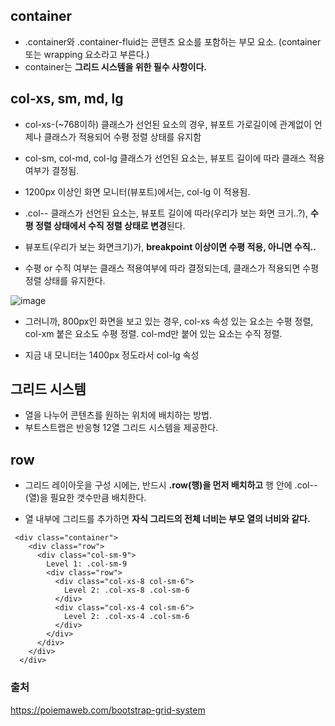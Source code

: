 
## container

- .container와 .container-fluid는 콘텐츠 요소를 포함하는 부모 요소.  (container 또는 wrapping 요소라고 부른다.) 
- container는 **그리드 시스템을 위한 필수 사항이다.**


## col-xs, sm, md, lg 

- col-xs-(~768이하) 클래스가 선언된 요소의 경우, 뷰포트 가로길이에 관계없이 언제나 클래스가 적용되어 수평 정렬 상태를 유지함
- col-sm, col-md, col-lg 클래스가 선언된 요소는, 뷰포트 길이에 따라 클래스 적용 여부가 결정됨.   

- 1200px 이상인 화면 모니터(뷰포트)에서는, col-lg 이 적용됨. 
- .col-- 클래스가 선언된 요소는, 뷰포트 길이에 따라(우리가 보는 화면 크기..?), **수평 정렬 상태에서 수직 정렬 상태로 변경**된다. 
- 뷰포트(우리가 보는 화면크기)가, **breakpoint 이상이면 수평 적용, 아니면 수직..**

- 수평 or 수직 여부는 클래스 적용여부에 따라 결정되는데, 클래스가 적용되면 수평 정렬 상태를 유지한다.

![image](https://user-images.githubusercontent.com/15938354/128867306-3fc6e9bc-290a-4905-a62b-7adf245c1cfc.png)

- 그러니까, 800px인 화면을 보고 있는 경우, col-xs 속성 있는 요소는 수평 정렬, col-xm 붙은 요소도 수평 정렬. col-md만 붙어 있는 요소는 수직 정렬. 

- 지금 내 모니터는 1400px 정도라서 col-lg 속성 

## 그리드 시스템

- 열을 나누어 콘텐츠를 원하는 위치에 배치하는 방법. 
- 부트스트랩은 반응형 12열 그리드 시스템을 제공한다. 


## row

- 그리드 레이아웃을 구성 시에는, 반드시 **.row(행)을 먼저 배치하고** 행 안에 .col-*-*(열)을 필요한 갯수만큼 배치한다. 

- 열 내부에 그리드를 추가하면 **자식 그리드의 전체 너비는 부모 열의 너비와 같다.**



```
 <div class="container">
    <div class="row">
      <div class="col-sm-9">
        Level 1: .col-sm-9
        <div class="row">
          <div class="col-xs-8 col-sm-6">
            Level 2: .col-xs-8 .col-sm-6
          </div>
          <div class="col-xs-4 col-sm-6">
            Level 2: .col-xs-4 .col-sm-6
          </div>
        </div>
      </div>
    </div>
  </div>
```
  
  
  
  
### 출처
  
  https://poiemaweb.com/bootstrap-grid-system
